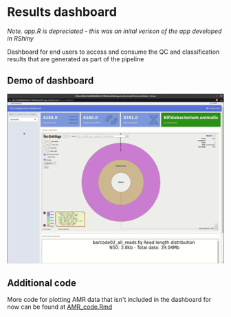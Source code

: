# Results dashboard

*Note. app.R is depreciated - this was an inital verison of the app developed in RShiny*

Dashboard for end users to access and consume the QC and classification results that are generated as part of the pipeline

## Demo of dashboard

![dashboard demo](./dashboard.gif)

## Additional code

More code for plotting AMR data that isn't included in the dashboard for now can be found at [AMR_code.Rmd](./AMR_code.Rmd)
